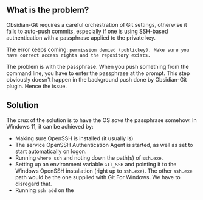 ## What is the problem?
Obsidian-Git requires a careful orchestration of Git settings, otherwise it fails to auto-push commits, especially if one is using SSH-based authentication with a passphrase applied to the private key.

The error keeps coming: `permission denied (publickey). Make sure you have correct access rights and the repository exists.`

The problem is with the passphrase. When you push something from the command line, you have to enter the passphrase at the prompt. This step obviously doesn't happen in the background push done by Obsidian-Git plugin. Hence the issue.

## Solution
The crux of the solution is to have the OS _save_ the passphrase somehow. In Windows 11, it can be achieved by:
- Making sure OpenSSH is installed (it usually is)
- The service OpenSSH Authentication Agent is started, as well as set to start automatically on logon.
- Running `where ssh` and noting down the path(s) of `ssh.exe`.
- Setting up an environment variable `GIT_SSH` and pointing it to the Windows OpenSSH installation (right up to `ssh.exe`). The other `ssh.exe` path would be the one supplied with Git For Windows. We have to disregard that.
- Running `ssh add` on the 